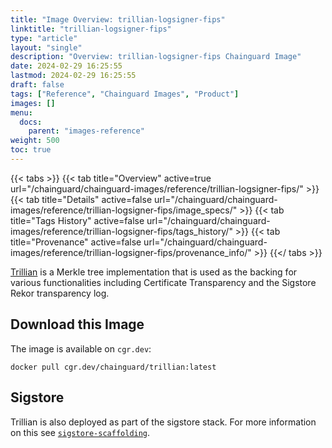 ```yaml
---
title: "Image Overview: trillian-logsigner-fips"
linktitle: "trillian-logsigner-fips"
type: "article"
layout: "single"
description: "Overview: trillian-logsigner-fips Chainguard Image"
date: 2024-02-29 16:25:55
lastmod: 2024-02-29 16:25:55
draft: false
tags: ["Reference", "Chainguard Images", "Product"]
images: []
menu: 
  docs: 
    parent: "images-reference"
weight: 500
toc: true
---
```


{{< tabs >}}
{{< tab title="Overview" active=true url="/chainguard/chainguard-images/reference/trillian-logsigner-fips/" >}}
{{< tab title="Details" active=false url="/chainguard/chainguard-images/reference/trillian-logsigner-fips/image_specs/" >}}
{{< tab title="Tags History" active=false url="/chainguard/chainguard-images/reference/trillian-logsigner-fips/tags_history/" >}}
{{< tab title="Provenance" active=false url="/chainguard/chainguard-images/reference/trillian-logsigner-fips/provenance_info/" >}}
{{</ tabs >}}



<!--overview:start-->
[Trillian](https://github.com/google/trillian) is a Merkle tree implementation that is used as the backing for various functionalities including Certificate Transparency and the Sigstore Rekor transparency log.
<!--overview:end-->

<!--getting:start-->
## Download this Image
The image is available on `cgr.dev`:

```
docker pull cgr.dev/chainguard/trillian:latest
```
<!--getting:end-->

<!--body:start-->
## Sigstore

Trillian is also deployed as part of the sigstore stack.  For more information
on this see [`sigstore-scaffolding`](../sigstore-scaffolding/).
<!--body:end-->

